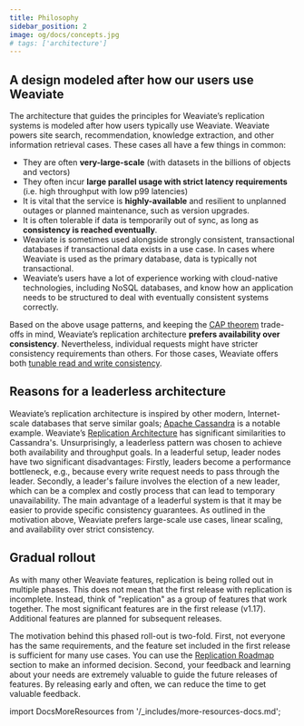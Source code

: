 ```yaml
---
title: Philosophy
sidebar_position: 2
image: og/docs/concepts.jpg
# tags: ['architecture']
---
```


## A design modeled after how our users use Weaviate

The architecture that guides the principles for Weaviate’s replication systems is modeled after how users typically use Weaviate. Weaviate powers site search, recommendation, knowledge extraction, and other information retrieval cases. These cases all have a few things in common:
* They are often **very-large-scale** (with datasets in the billions of objects and vectors)
* They often incur **large parallel usage with strict latency requirements** (i.e. high throughput with low p99 latencies)
* It is vital that the service is **highly-available** and resilient to unplanned outages or planned maintenance, such as version upgrades.
* It is often tolerable if data is temporarily out of sync, as long as **consistency is reached eventually**.
* Weaviate is sometimes used alongside strongly consistent, transactional databases if transactional data exists in a use case. In cases where Weaviate is used as the primary database, data is typically not transactional.
* Weaviate’s users have a lot of experience working with cloud-native technologies, including NoSQL databases, and know how an application needs to be structured to deal with eventually consistent systems correctly.

Based on the above usage patterns, and keeping the [CAP theorem](./index.md#cap-theorem) trade-offs in mind, Weaviate’s replication architecture **prefers availability over consistency**. Nevertheless, individual requests might have stricter consistency requirements than others. For those cases, Weaviate offers both [tunable read and write consistency](./consistency.md).


## Reasons for a leaderless architecture

Weaviate’s replication architecture is inspired by other modern, Internet-scale databases that serve similar goals; [Apache Cassandra](https://cassandra.apache.org/_/index.html) is a notable example. Weaviate’s [Replication Architecture](./cluster-architecture.md) has significant similarities to Cassandra's. Unsurprisingly, a leaderless pattern was chosen to achieve both availability and throughput goals. In a leaderful setup, leader nodes have two significant disadvantages: Firstly, leaders become a performance bottleneck, e.g., because every write request needs to pass through the leader. Secondly, a leader's failure involves the election of a new leader, which can be a complex and costly process that can lead to temporary unavailability. The main advantage of a leaderful system is that it may be easier to provide specific consistency guarantees. As outlined in the motivation above, Weaviate prefers large-scale use cases, linear scaling, and availability over strict consistency.

## Gradual rollout

As with many other Weaviate features, replication is being rolled out in multiple phases. This does not mean that the first release with replication is incomplete. Instead, think of "replication" as a group of features that work together. The most significant features are in the first release (v1.17). Additional features are planned for subsequent releases.

The motivation behind this phased roll-out is two-fold. First, not everyone has the same requirements, and the feature set included in the first release is sufficient for many use cases. You can use the [Replication Roadmap](./index.md#roadmap) section to make an informed decision. Second, your feedback and learning about your needs are extremely valuable to guide the future releases of features. By releasing early and often, we can reduce the time to get valuable feedback.



import DocsMoreResources from '/_includes/more-resources-docs.md';

<DocsMoreResources />
